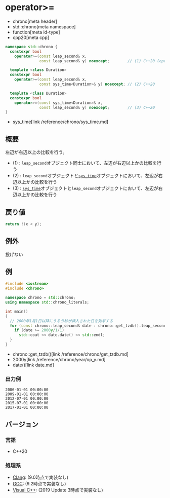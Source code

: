 # operator>=
* chrono[meta header]
* std::chrono[meta namespace]
* function[meta id-type]
* cpp20[meta cpp]

```cpp
namespace std::chrono {
  constexpr bool
    operator>=(const leap_second& x,
               const leap_second& y) noexcept;        // (1) C++20 (operator<=>により使用可能)

  template <class Duration>
  constexpr bool
    operator>=(const leap_second& x,
               const sys_time<Duration>& y) noexcept; // (2) C++20

  template <class Duration>
  constexpr bool
    operator>=(const sys_time<Duration>& x,
               const leap_second& y) noexcept;        // (3) C++20
}
```
* sys_time[link /reference/chrono/sys_time.md]

## 概要
左辺が右辺以上の比較を行う。

- (1) : `leap_second`オブジェクト同士において、左辺が右辺以上かの比較を行う
- (2) : `leap_second`オブジェクトと[`sys_time`](/reference/chrono/sys_time.md)オブジェクトにおいて、左辺が右辺以上かの比較を行う
- (3) : [`sys_time`](/reference/chrono/sys_time.md)オブジェクトと`leap_second`オブジェクトにおいて、左辺が右辺以上かの比較を行う


## 戻り値
```cpp
return !(x < y);
```


## 例外
投げない


## 例
```cpp example
#include <iostream>
#include <chrono>

namespace chrono = std::chrono;
using namespace std::chrono_literals;

int main()
{
  // 2000年1月1日以降にうるう秒が挿入された日を列挙する
  for (const chrono::leap_second& date : chrono::get_tzdb().leap_seconds) {
    if (date >= 2000y/1/1)
      std::cout << date.date() << std::endl;
  }
}
```
* chrono::get_tzdb()[link /reference/chrono/get_tzdb.md]
* 2000y[link /reference/chrono/year/op_y.md]
* date()[link date.md]

### 出力例
```
2006-01-01 00:00:00
2009-01-01 00:00:00
2012-07-01 00:00:00
2015-07-01 00:00:00
2017-01-01 00:00:00
```


## バージョン
### 言語
- C++20

### 処理系
- [Clang](/implementation.md#clang): (9.0時点で実装なし)
- [GCC](/implementation.md#gcc): (9.2時点で実装なし)
- [Visual C++](/implementation.md#visual_cpp): (2019 Update 3時点で実装なし)
